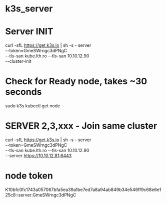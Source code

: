 # k3s_server

# Server INIT

curl -sfL https://get.k3s.io | sh -s - server \
--token=GmeSWrngc3dPNgC \
--tls-san kube.lth.ro --tls-san 10.10.12.90 \
--cluster-init 


# Check for Ready node, takes ~30 seconds 
sudo k3s kubectl get node 



# SERVER 2,3,xxx - Join same cluster
curl -sfL https://get.k3s.io | sh -s - server \
--token=GmeSWrngc3dPNgC \
--tls-san kube.lth.ro --tls-san 10.10.12.90 \
--server https://10.10.12.81:6443



# node token
K10bfc0fc1743a057067bfa5ea39a1be7ed7a8a94ab849b34e546ff9c68e6e125c8::server:GmeSWrngc3dPNgC

